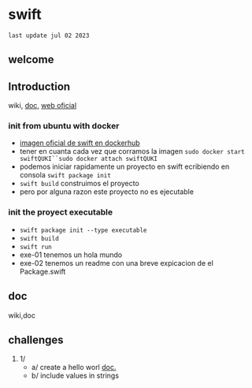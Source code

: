 # swift
`last update jul 02 2023`
## welcome
## Introduction 
wiki, <a href="https://docs.swift.org/swift-book/LanguageGuide/TheBasics.html">doc</a>, <a href="https://www.swift.org/getting-started/">web oficial</a>
### init from ubuntu with docker

- <a href="https://hub.docker.com/_/swift">imagen oficial de swift en dockerhub</a>
- tener en cuanta cada vez que corramos la imagen `sudo docker start swiftQUKI``sudo docker attach swiftQUKI`
- podemos iniciar rapidamente un proyecto en swift ecribiendo en consola `swift package init`
- `swift build` construimos el proyecto
- pero por alguna razon este proyecto no es ejecutable

### init the proyect executable

- `swift package init --type executable`
- `swift build`
- `swift run`
- exe-01 tenemos un hola mundo
- exe-02 tenemos un readme con una breve expicacion de el Package.swift
## doc
wiki,doc
## challenges 
1. 1/
   - a/ create a hello worl <a href="https://docs.swift.org/swift-book/documentation/the-swift-programming-language/guidedtour/">doc.</a>
   - b/ include values in strings
